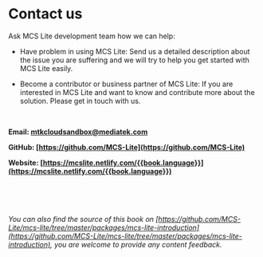 # Contact us

Ask MCS Lite development team how we can help:

* Have problem in using MCS Lite: Send us a detailed description about the issue you are suffering and we will try to help you get started with MCS Lite easily.

* Become a contributor or business partner of MCS Lite: If you are interested in MCS Lite and want to know and contribute more about the solution. Please get in touch with us.

<br/>

**Email: [mtkcloudsandbox@mediatek.com](mailto:mtkcloudsandbox@mediatek.com)**

**GitHub: [https://github.com/MCS-Lite](https://github.com/MCS-Lite)**

**Website: [https://mcslite.netlify.com/{{book.language}}](https://mcslite.netlify.com/{{book.language}})**

<br/><br/><br/>


*You can also find the source of this book on [https://github.com/MCS-Lite/mcs-lite/tree/master/packages/mcs-lite-introduction](https://github.com/MCS-Lite/mcs-lite/tree/master/packages/mcs-lite-introduction), you are welcome to provide any content feedback.*